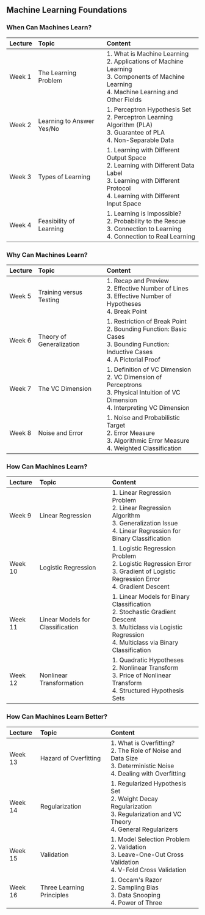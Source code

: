 ## Machine Learning Foundations

### When Can Machines Learn?

Lecture   |Topic   |Content   
:---|:---|:---
Week 1 |The Learning Problem|1. What is Machine Learning<br>2. Applications of Machine Learning<br>3. Components of Machine Learning<br>4. Machine Learning and Other Fields
Week 2 |Learning to Answer Yes/No|1. Perceptron Hypothesis Set<br>2. Perceptron Learning Algorithm (PLA)<br>3. Guarantee of PLA<br>4. Non-Separable Data
Week 3 |Types of Learning|1. Learning with Different Output Space<br>2. Learning with Different Data Label<br>3. Learning with Different Protocol<br>4. Learning with Different Input Space
Week 4 |Feasibility of Learning|1. Learning is Impossible?<br>2. Probability to the Rescue<br>3. Connection to Learning<br>4. Connection to Real Learning

### Why Can Machines Learn?

Lecture   |Topic   |Content   
:---|:---|:---
Week 5 |Training versus Testing|1. Recap and Preview<br>2. Effective Number of Lines<br>3. Effective Number of Hypotheses<br>4. Break Point
Week 6 |Theory of Generalization|1. Restriction of Break Point<br>2. Bounding Function: Basic Cases<br>3. Bounding Function: Inductive Cases<br>4. A Pictorial Proof
Week 7 |The VC Dimension|1. Definition of VC Dimension<br>2. VC Dimension of Perceptrons<br>3. Physical Intuition of VC Dimension<br>4. Interpreting VC Dimension
Week 8 |Noise and Error|1. Noise and Probabilistic Target<br>2. Error Measure<br>3. Algorithmic Error Measure<br>4. Weighted Classification

### How Can Machines Learn?

Lecture   |Topic   |Content   
:---|:---|:---
Week 9 |Linear Regression|1. Linear Regression Problem<br>2. Linear Regression Algorithm<br>3. Generalization Issue<br>4. Linear Regression for Binary Classification
Week 10 |Logistic Regression|1. Logistic Regression Problem<br>2. Logistic Regression Error<br>3. Gradient of Logistic Regression Error<br>4. Gradient Descent
Week 11 |Linear Models for Classification|1. Linear Models for Binary Classification<br>2. Stochastic Gradient Descent<br>3. Multiclass via Logistic Regression<br>4. Multiclass via Binary Classification
Week 12 |Nonlinear Transformation|1. Quadratic Hypotheses<br>2. Nonlinear Transform<br>3. Price of Nonlinear Transform<br>4. Structured Hypothesis Sets

### How Can Machines Learn Better?

Lecture   |Topic   |Content   
:---|:---|:---
Week 13 |Hazard of Overfitting|1. What is Overfitting?<br>2. The Role of Noise and Data Size<br>3. Deterministic Noise<br>4. Dealing with Overfitting
Week 14 |Regularization|1. Regularized Hypothesis Set<br>2. Weight Decay Regularization<br>3. Regularization and VC Theory<br>4. General Regularizers
Week 15 |Validation|1. Model Selection Problem<br>2. Validation<br>3. Leave-One-Out Cross Validation<br>4. V-Fold Cross Validation
Week 16 |Three Learning Principles|1. Occam's Razor<br>2. Sampling Bias<br>3. Data Snooping<br>4. Power of Three

